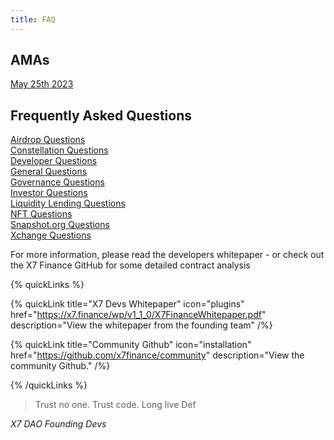 ```yaml
---
title: FAQ
---
```


## AMAs

[May 25th 2023](/faq/ama052523)

## Frequently Asked Questions

[Airdrop Questions](/faq/airdrop)\
[Constellation Questions](/faq/constellations)\
[Developer Questions](/faq/devs)\
[General Questions](/faq/general)\
[Governance Questions](/faq/governance)\
[Investor Questions](/faq/investors)\
[Liquidity Lending Questions](/faq/liquiditylending)\
[NFT Questions](/faq/nfts)\
[Snapshot.org Questions](/faq/daosnapshot)\
[Xchange Questions](/faq/xchange)

For more information, please read the developers whitepaper - or check out the X7 Finance GitHub for some detailed contract analysis

{% quickLinks %}

{% quickLink title="X7 Devs Whitepaper" icon="plugins" href="https://x7.finance/wp/v1_1_0/X7FinanceWhitepaper.pdf" description="View the whitepaper from the founding team" /%}

{% quickLink title="Community Github" icon="installation" href="https://github.com/x7finance/community" description="View the community Github." /%}

{% /quickLinks %}

> Trust no one. Trust code. Long live Def

_X7 DAO Founding Devs_
